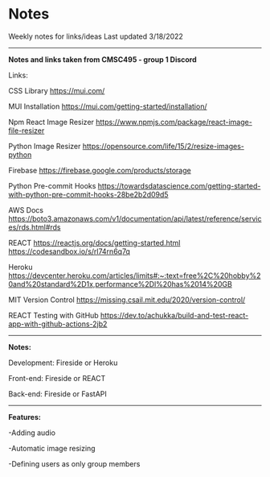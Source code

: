 # Notes
Weekly notes for links/ideas
Last updated 3/18/2022
______________________________________________________________________________________________________________________________________________________________

**Notes and links taken from CMSC495 - group 1 Discord**

Links:

CSS Library
https://mui.com/

MUI Installation
https://mui.com/getting-started/installation/

Npm React Image Resizer
https://www.npmjs.com/package/react-image-file-resizer

Python Image Resizer
https://opensource.com/life/15/2/resize-images-python

Firebase
https://firebase.google.com/products/storage

Python Pre-commit Hooks
https://towardsdatascience.com/getting-started-with-python-pre-commit-hooks-28be2b2d09d5

AWS Docs
https://boto3.amazonaws.com/v1/documentation/api/latest/reference/services/rds.html#rds

REACT
https://reactjs.org/docs/getting-started.html
https://codesandbox.io/s/rl74rn6q7q

Heroku
https://devcenter.heroku.com/articles/limits#:~:text=free%2C%20hobby%20and%20standard%2D1x,performance%2Dl%20has%2014%20GB

MIT Version Control
https://missing.csail.mit.edu/2020/version-control/

REACT Testing with GitHub
https://dev.to/achukka/build-and-test-react-app-with-github-actions-2jb2

___________________________________________________________________________________________________________________________________________________________________

**Notes:**

Development: Fireside or Heroku

Front-end: Fireside or REACT

Back-end: Fireside or FastAPI

___________________________________________________________________________________________________________________________________________________________________

**Features:**

-Adding audio

-Automatic image resizing

-Defining users as only group members



